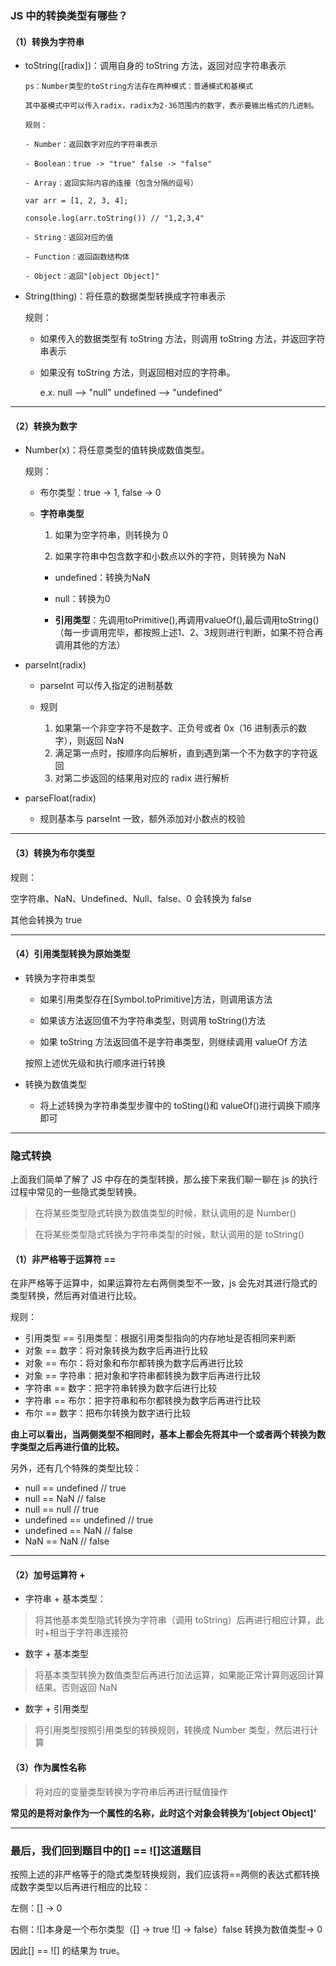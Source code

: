 ### JS 中的转换类型有哪些？

#### （1）转换为字符串

- toString([radix])：调用自身的 toString 方法，返回对应字符串表示

      ps：Number类型的toString方法存在两种模式：普通模式和基模式

      其中基模式中可以传入radix，radix为2-36范围内的数字，表示要输出格式的几进制。

      规则：

      - Number：返回数字对应的字符串表示

      - Boolean：true -> "true" false -> "false"

      - Array：返回实际内容的连接（包含分隔的逗号）

  ```
  var arr = [1, 2, 3, 4];

  console.log(arr.toString()) // "1,2,3,4"

  ```

      - String：返回对应的值

      - Function：返回函数结构体

      - Object：返回"[object Object]"

* String(thing)：将任意的数据类型转换成字符串表示

  规则：

  - 如果传入的数据类型有 toString 方法，则调用 toString 方法，并返回字符串表示

  - 如果没有 toString 方法，则返回相对应的字符串。

    e.x. null --> "null" undefined --> "undefined"

---

#### （2）转换为数字

- Number(x)：将任意类型的值转换成数值类型。

  规则：

  - 布尔类型：true -> 1, false -> 0

  - **字符串类型**

    1. 如果为空字符串，则转换为 0

    2. 如果字符串中包含数字和小数点以外的字符，则转换为 NaN


    - undefined：转换为NaN

    - null：转换为0

    - **引用类型**：先调用toPrimitive(),再调用valueOf(),最后调用toString()（每一步调用完毕，都按照上述1、2、3规则进行判断，如果不符合再调用其他的方法）

- parseInt(radix)

  - parseInt 可以传入指定的进制基数
  - 规则

    1. 如果第一个非空字符不是数字、正负号或者 0x（16 进制表示的数字），则返回 NaN
    2. 满足第一点时，按顺序向后解析，直到遇到第一个不为数字的字符返回
    3. 对第二步返回的结果用对应的 radix 进行解析

- parseFloat(radix)

  - 规则基本与 parseInt 一致，额外添加对小数点的校验

---

#### （3）转换为布尔类型

规则：

空字符串、NaN、Undefined、Null、false、0 会转换为 false

其他会转换为 true

---

#### （4）引用类型转换为原始类型

- 转换为字符串类型

  - 如果引用类型存在[Symbol.toPrimitive]方法，则调用该方法

  - 如果该方法返回值不为字符串类型，则调用 toString()方法

  - 如果 toString 方法返回值不是字符串类型，则继续调用 valueOf 方法

  按照上述优先级和执行顺序进行转换

- 转换为数值类型

  - 将上述转换为字符串类型步骤中的 toSting()和 valueOf()进行调换下顺序即可

---

### 隐式转换

上面我们简单了解了 JS 中存在的类型转换，那么接下来我们聊一聊在 js 的执行过程中常见的一些隐式类型转换。

> 在将某些类型隐式转换为数值类型的时候，默认调用的是 Number()

> 在将某些类型隐式转换为字符串类型的时候，默认调用的是 toString()

#### （1）非严格等于运算符 ==

在非严格等于运算中，如果运算符左右两侧类型不一致，js 会先对其进行隐式的类型转换，然后再对值进行比较。

规则：

- 引用类型 == 引用类型：根据引用类型指向的内存地址是否相同来判断
- 对象 == 数字：将对象转换为数字后再进行比较
- 对象 == 布尔：将对象和布尔都转换为数字后再进行比较
- 对象 == 字符串：把对象和字符串都转换为数字后再进行比较
- 字符串 == 数字：把字符串转换为数字后进行比较
- 字符串 == 布尔：把字符串和布尔都转换为数字后再进行比较
- 布尔 == 数字：把布尔转换为数字进行比较

**由上可以看出，当两侧类型不相同时，基本上都会先将其中一个或者两个转换为数字类型之后再进行值的比较。**

另外，还有几个特殊的类型比较：

- null == undefined // true
- null == NaN // false
- null == null // true
- undefined == undefined // true
- undefined == NaN // false
- NaN == NaN // false

---

#### （2）加号运算符 +

- 字符串 + 基本类型：

> 将其他基本类型隐式转换为字符串（调用 toString）后再进行相应计算，此时+相当于字符串连接符

- 数字 + 基本类型

> 将基本类型转换为数值类型后再进行加法运算，如果能正常计算则返回计算结果。否则返回 NaN

- 数字 + 引用类型

> 将引用类型按照引用类型的转换规则，转换成 Number 类型，然后进行计算

#### （3）作为属性名称

> 将对应的变量类型转换为字符串后再进行赋值操作

**常见的是将对象作为一个属性的名称，此时这个对象会转换为'[object Object]'**

---

### 最后，我们回到题目中的[] == ![]这道题目

按照上述的非严格等于的隐式类型转换规则，我们应该将==两侧的表达式都转换成数字类型以后再进行相应的比较：

左侧：[] -> 0

右侧：![]本身是一个布尔类型（[] -> true ![] -> false）false 转换为数值类型-> 0

因此[] == ![] 的结果为 true。

